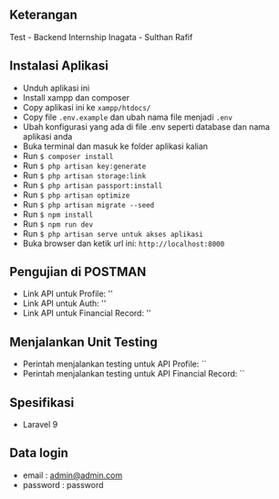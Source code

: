 ## Keterangan

Test - Backend Internship Inagata - Sulthan Rafif

## Instalasi Aplikasi

-   Unduh aplikasi ini
-   Install xampp dan composer
-   Copy aplikasi ini ke `xampp/htdocs/`
-   Copy file `.env.example` dan ubah nama file menjadi `.env`
-   Ubah konfigurasi yang ada di file .env seperti database dan nama aplikasi anda
-   Buka terminal dan masuk ke folder aplikasi kalian
-   Run `$ composer install`
-   Run `$ php artisan key:generate`
-   Run `$ php artisan storage:link`
-   Run `$ php artisan passport:install`
-   Run `$ php artisan optimize`
-   Run `$ php artisan migrate --seed`
-   Run `$ npm install`
-   Run `$ npm run dev`
-   Run `$ php artisan serve untuk akses aplikasi`
-   Buka browser dan ketik url ini: `http://localhost:8000`

## Pengujian di POSTMAN

-   Link API untuk Profile: ''
-   Link API untuk Auth: ''
-   Link API untuk Financial Record: ''

## Menjalankan Unit Testing

-   Perintah menjalankan testing untuk API Profile:
    ``
-   Perintah menjalankan testing untuk API Financial Record:
    ``

## Spesifikasi

-   Laravel 9

## Data login

-   email : admin@admin.com
-   password : password
